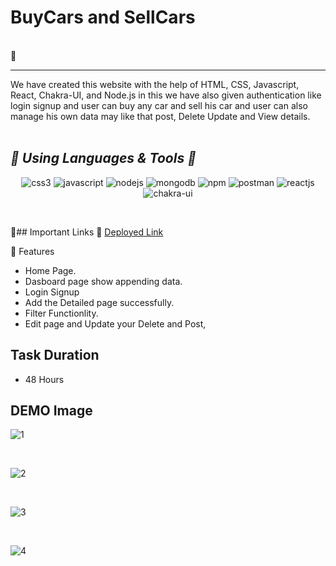 
 <h1> BuyCars and SellCars</h1>
<br/>
🎯 
<hr>
We have created this website with the help of HTML, CSS, Javascript, React, Chakra-UI, and Node.js in this we have also given authentication like login signup and user can buy any car and sell his car and 
user can also manage his own data may like that post, Delete Update and View details.
<br/>
<br/>

<h2><i>🎯 Using Languages & Tools 🧰</i></h2>
<p align="center">
    <img src="https://img.shields.io/badge/CSS3-1572B6?style=for-the-badge&logo=css3&logoColor=white" alt="css3" />
    <img src="https://img.shields.io/badge/JavaScript-323330?style=for-the-badge&logo=javascript&logoColor=F7DF1E" alt="javascript" />
    <img src="https://img.shields.io/badge/Node.js-339933?style=for-the-badge&logo=nodedotjs&logoColor=white" alt="nodejs" />
    <img src="https://img.shields.io/badge/MongoDB-4EA94B?style=for-the-badge&logo=mongodb&logoColor=white" alt="mongodb" />
    <img src="https://img.shields.io/badge/npm-CB3837?style=for-the-badge&logo=npm&logoColor=white" alt="npm" />
    <img src="https://img.shields.io/badge/Postman-FF6C37?style=for-the-badge&logo=Postman&logoColor=white" alt="postman" />
    <img src="https://img.shields.io/badge/React-20232A?style=for-the-badge&logo=react&logoColor=61DAFB" alt="reactjs" />
   <img src="https://img.shields.io/badge/Chakra%20UI-3bc7bd?style=for-the-badge&logo=chakraui&logoColor=white" alt="chakra-ui" />
 </p>
<br>

🎯## Important Links 🔗 
<a href="https://joyful-gingersnap-123b60.netlify.app/login">Deployed Link</a>
<br>

🎯 Features
- Home Page.
- Dasboard page show appending data.
- Login Signup
- Add the Detailed page successfully.
- Filter Functionlity.
- Edit page and Update your Delete and Post,


## Task Duration

- 48 Hours


## DEMO Image

![1](https://github.com/osamakhan9/www.buycars.com/assets/101393695/8b99868c-c767-4da5-9a3e-a754806490e6)

<br/>


![2](https://github.com/osamakhan9/www.buycars.com/assets/101393695/3d685ba8-d852-49f3-8b60-d89edffab2b1)

<br/>

![3](https://github.com/osamakhan9/www.buycars.com/assets/101393695/64a75865-0a9e-4d6a-a469-7fd0129399f5)

<br/>


![4](https://github.com/osamakhan9/www.buycars.com/assets/101393695/095daa36-0e8d-4309-a4d2-07bf82a2ab4e)


